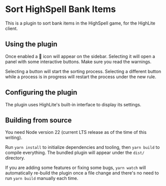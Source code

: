 # Sort HighSpell Bank Items

This is a plugin to sort bank items in the HighSpell game, for the
HighLite client.

## Using the plugin

Once enabled a 🔄 icon will appear on the sidebar. Selecting it will
open a panel with some interactive buttons.  Make sure you read the
warnings.

Selecting a button will start the sorting process. Selecting a
different button while a process is in progress will restart the
process under the new rule.

## Configuring the plugin

The plugin uses HighLite's built-in interface to display its settings.

## Building from source

You need Node version 22 (current LTS release as of the time of this writing).

Run `yarn install` to initialize dependencies and tooling, then `yarn
build` to compile everything.  The bundled plugin will appear under
the `dist/` directory.

If you are adding some features or fixing some bugs, `yarn watch` will
automatically re-build the plugin once a file change and there's no
need to run `yarn build` manually each time.
